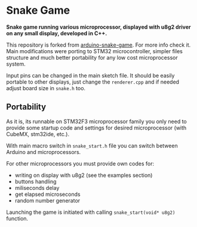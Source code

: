 # Snake Game

**Snake game running various microprocessor, displayed with u8g2 driver on any small display, developed in C++.**

This repository is forked from [arduino-snake-game](https://github.com/vmednis/arduino-snake-game). For more info check it.\
Main modifications were porting to STM32 microcontroller, simpler files structure and much better portability for any low cost microprocessor system.

Input pins can be changed in the main sketch file. It should be easily portable to other displays, just change the `renderer.cpp` and if needed adjust board size in `snake.h` too.

## Portability ##

As it is, its runnable on STM32F3 microprocessor family you only need to provide some startup code and settings for desired microprocessor (with CubeMX, stm32ide, etc.).

With main macro switch in ``` snake_start.h ``` file you can switch between Arduino and microprocessors.

For other microprocessors you must provide own codes for: 
 - writing on display with u8g2 (see the examples section)
 - buttons handling
 - miliseconds delay 
 - get elapsed microseconds
 - random number generator
 
 Launching the game is initiated with calling ```snake_start(void* u8g2)``` function.
